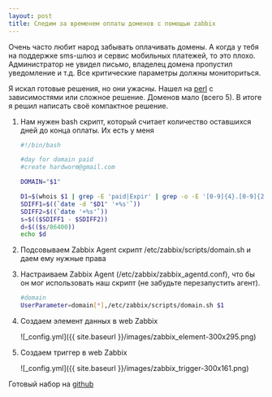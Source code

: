 ```yaml
---
layout: post
title: Следим за временем оплаты доменов с помощью zabbix
---
```


Очень часто любит народ забывать оплачивать домены. А когда у тебя на поддержке sms-шлюз и сервис мобильных платежей, то это плохо. Администратор не увидел письмо, владелец домена пропустил уведомление и т.д. Все критические параметры должны мониториться.

Я искал готовые решения, но они ужасны. Нашел на [perl](https://github.com/Lelik13a/Zabbix-Domain-Check) с зависимостями или сложное решение.  Доменов мало (всего 5). В итоге я решил написать своё компактное решение.

1. Нам нужен bash скрипт, который считает количество оставшихся дней до конца оплаты. Их есть у меня

    ```bash
    #!/bin/bash
    
    #day for domain paid
    #create hardworm@gmail.com
    
    DOMAIN="$1"
    
    D1=$(whois $1 | grep -E 'paid|Expir' | grep -o -E '[0-9]{4}.[0-9]{2}.[0-9]{2}|[0-9]{2}/[0-9]{2}/[0-9]{4}' | tr . / )
    SDIFF1=$((`date -d "$D1" '+%s'`))
    SDIFF2=$((`date '+%s'`))
    s=$(($SDIFF1 - $SDIFF2))
    d=$(($s/86400))
    echo $d
    ```

2. Подсовываем Zabbix Agent скрипт /etc/zabbix/scripts/domain.sh и даем ему нужные права
3. Настраиваем Zabbix Agent (/etc/zabbix/zabbix_agentd.conf), что бы он мог использовать наш скрипт (не забудьте перезапустить агент).

    ```bash
    #domain
    UserParameter=domain[*],/etc/zabbix/scripts/domain.sh $1

    ```

4. Создаем элемент данных в web Zabbix

    ![_config.yml]({{ site.baseurl }}/images/zabbix_element-300x295.png)

5. Создаем триггер в web Zabbix

    ![_config.yml]({{ site.baseurl }}/images/zabbix_trigger-300x161.png)

Готовый набор на [github](https://github.com/hardworm/zabbix_domain_check)